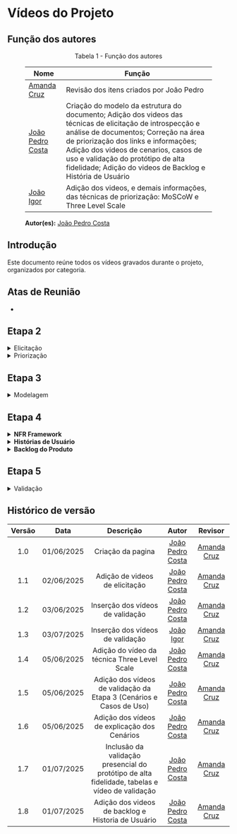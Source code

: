 # Vídeos do Projeto

## Função dos autores
<figure markdown>
<p style="text-align: center">Tabela 1 - Função dos autores</p>

| Nome                                               | Função                                                            | 
|----------------------                              |----------------------------------------------------------------   |
|[Amanda Cruz](https://github.com/mandicrz)          | Revisão dos itens criados por João Pedro                          | 
|[João Pedro Costa](https://github.com/johnaopedro)  | Criação do modelo da estrutura do documento; Adição dos videos das técnicas de elicitação de introspecção e análise de documentos; Correção na área de priorização dos links e informações; Adição dos videos de cenarios, casos de uso e validação do protótipo de alta fidelidade; Adição do videos de Backlog e História de Usuário |
|[João Igor](https://github.com/johnaopedro)  | Adição dos videos, e demais informações, das técnicas de priorização: MoSCoW e Three Level Scale| 

**Autor(es):** [João Pedro Costa](https://github.com/johnaopedro)

<figcaption></figcaption>
</figure>

## Introdução

Este documento reúne todos os vídeos gravados durante o projeto, organizados por categoria.

## Atas de Reunião

- <!-- Adicione aqui os embeds dos vídeos de atas de reunião, se houver -->

## Etapa 2

<details markdown="1">
<summary>Elicitação</summary>

<details markdown="1">
<summary>Entrevista</summary>
</details>
<details markdown="1">
<summary>Análise de Documentação</summary>

### Explicação sobre a análise de documentação

Abaixo está o vídeo explicativo sobre a análise de documentação e os requisitos obtidos, conforme realizado pelo grupo.

#### Vídeo: Explicação da análise de documentação

<figure markdown>
<iframe width="560" height="315" src="https://www.youtube.com/embed/RPNQ1v3XVAM?si=5ZOZIeOC_XRSglVg" frameborder="0" allowfullscreen></iframe>
<figcaption>Autor(es): 
    <a href="https://github.com/johnaopedro" target="_blank">João Pedro Costa</a></figcaption>
</figure>

### Validação da análise de documentação
Uma entrevista presencial com um usuário foi realizada para fins de validação. As informações sobre a entrevista são apresentadas por meio das tabelas abaixo.

<figure markdown>
<p style="text-align: center">Tabela 4:</p>

| Campo   | Informação                                               |
| :-----: | :------------------------------------------------------: |
| Local   | [UnB - FCTE](https://maps.app.goo.gl/f8bxb23JLZJpw7REA)  |
| Data    | 05/06/2025                                               |
| Horário | 09:20                                                    |
| Duração | Cerca de 15 minutos                                      |
| [Ryan Salles](https://github.com/RA-Salles)  | Secretário/Desenvolvedor |

**Autor(es):** [João Pedro Costa](https://github.com/johnaopedro)

<figcaption></figcaption>
</figure>

<figure markdown>
<p style="text-align: center">Tabela 5:</p>

| Nome                                         | Função                   |
| :------------------------------------------: | :----------------------: |
| Lucas                                        | Usuário/ Project Owner   |
| [João Pedro](https://github.com/johnaopedro) | Entrevistador            |
| [Ryan Salles](https://github.com/RA-Salles)  | Secretário/Desenvolvedor |
| [Ryan Salles](https://github.com/RA-Salles)  | Secretário/Desenvolvedor |

**Autor(es):** [João Pedro Costa](https://github.com/johnaopedro)

<figcaption></figcaption>
</figure>

Abaixo está o vídeo de validação da análise de documentação com o usuário, onde são discutidos os resultados e insights obtidos durante o processo.

#### Vídeo: Validação da análise de documentação

<figure markdown>
<iframe width="560" height="315" src="https://www.youtube.com/embed/A5TdV51y-e4?si=nz5P5w3P8e7Ws9-g" frameborder="0" allowfullscreen></iframe>
<figcaption>Autor(es): 
    <a href="https://github.com/johnaopedro" target="_blank">João Pedro Costa</a></figcaption>
</figure>
</details>

<details markdown="1">
<summary>Introspecção</summary>

### Explicação sobre a introspecção

Abaixo está o vídeo explicativo sobre a introspecção e os requisitos obtidos, que foi realizada no Microsoft Teams.

#### Video x: Explicação da introspecção

<figure markdown>
<iframe width="560" height="315" src="https://www.youtube.com/embed/wHObTZEY-_U?si=iRPZL2cwhnsewNyE" frameborder="0" allowfullscreen></iframe>
<figcaption>Autor(es): 
    <a href="https://github.com/johnaopedro" target="_blank">João Pedro Costa</a></figcaption>
</figure>

### Validação da introspecção
Uma entrevista presencial com um usuário foi realizada para fins de validação. As informações sobre a entrevista são apresentadas por meio da Tabela 6 e 7. 

<figure markdown>
<p style="text-align: center">Tabela 6:</p>

| Campo   | Informação                                               |
| :-----: | :------------------------------------------------------: |
| Local   | [UnB - FCTE](https://maps.app.goo.gl/f8bxb23JLZJpw7REA)  |
| Data    | 05/06/2025                                               |
| Horário | 09:20                                                    |
| Duração | Cerca de 15 minutos                                      |

**Autor(es):** [João Pedro Costa](https://github.com/johnaopedro)

<figcaption></figcaption>
</figure>

<figure markdown>
<p style="text-align: center">Tabela 7:</p>

| Nome                                         | Função                   |
| :------------------------------------------: | :----------------------: |
| Lucas                                        | Usuário/ Project Owner   |
| [João Pedro](https://github.com/johnaopedro) | Entrevistador            |
| [Ryan Salles](https://github.com/RA-Salles)  | Secretário/Desenvolvedor |

**Autor(es):** [João Pedro Costa](https://github.com/johnaopedro)

<figcaption></figcaption>
</figure>

Abaixo está o vídeo de validação da introspecção com o usuário, onde são discutidos os resultados e insights obtidos durante a introspecção.

#### Video x: Validação da introspecção

<figure markdown>
<iframe width="560" height="315" src="https://www.youtube.com/embed/MilbSATgUrU?si=7MT7yWhMW_BiFMZq" frameborder="0" allowfullscreen></iframe>
<figcaption>Autor(es): 
    <a href="https://github.com/johnaopedro" target="_blank">João Pedro Costa</a></figcaption>
</figure>
</details>

<details markdown="1">
<summary>Questionário</summary>
</details>

</details>

<details markdown="1">
<summary>Priorização</summary>

<details markdown="1">
<summary>100 Dólares</summary>

<!-- Adicione aqui o embed do vídeo da técnica 100 Dólares, se houver -->

<figcaption>Vídeo explicativo sobre a priorização utilizando a técnica dos 100 Dólares.</figcaption>
</details>

<details markdown="1">
<summary>MoSCoW</summary>

### Explicação sobre o MoSCoW

Nesta técnica o usuário do aplicativo prioriza os requisitos elicitados anteriormente em 4 tipos: Must(precisa ser implementado), Should(é importante ser implementado), Could(poderia ser implementado) e Won't(não será implementado).

### Validação do MoSCoW

Esta técnica foi executada presencialmente na UnB, com a equipe de desenvolvimento e um usuário do aplicativo. As informações sobre a entrevista são apresentadas por meio da Tabela 12 e 13.

<figure markdown>
<p style="text-align: center">Tabela 12:</p>

| Campo   | Informação                                               |
| :-----: | :------------------------------------------------------: |
| Local   | [UnB - FCTE](https://maps.app.goo.gl/f8bxb23JLZJpw7REA)  |
| Data    | 05/06/2025                                               |
| Horário | 09:20                                                    |
| Duração | Cerca de 15 minutos                                      |

**Autor(es):** [João Igor](https://github.com/JoaoPC10)

<figcaption></figcaption>
</figure>

<figure markdown>
<p style="text-align: center">Tabela 13:</p>

| Nome                                         | Função                   |
| :------------------------------------------: | :----------------------: |
| Artur                                        | Usuário/ Project Owner   |
| [Ryan Salles](https://github.com/RA-Salles)  | Entrevistador            |
| [João Igor](https://github.com/JoaoPC10)     | Observador               |
| [Gabriel Flores](https://github.com/Gabrielfcoelho) | Secretário        |

**Autor(es):** [João Igor](https://github.com/JoaoPC10)

<figcaption></figcaption>
</figure>

#### Video 13: Priorização dos requisitos através do MoSCoW

<iframe width="560" height="315" src="https://www.youtube.com/embed/1K4FEeSuBGc?si=97xbGpE2TW24kuwV" title="YouTube video player" frameborder="0" allow="accelerometer; autoplay; clipboard-write; encrypted-media; gyroscope; picture-in-picture; web-share" referrerpolicy="strict-origin-when-cross-origin" allowfullscreen></iframe>

<figcaption>Vídeo sobre a priorização utilizando a técnica MoSCoW.</figcaption>
</details>

<details markdown="1">
<summary>First Things First</summary>

<!-- Adicione aqui o embed do vídeo da técnica First Things First, se houver -->

<figcaption>Vídeo explicativo sobre a priorização utilizando a técnica First Things First.</figcaption>
</details>

<details markdown="1">
<summary>Three Level Scale</summary>

### Explicação sobre a Three Level Scale

Nesta técnica o usuário do aplicativo prioriza os requisitos elicitados anteriormente, classificando-os em três categorias: alta prioridade, prioridade média e baixa prioridade.

### Validação da técnica Three Level Scale

Esta técnica foi executada presencialmente na UnB, com a equipe de desenvolvimento e um usuário do aplicativo. As informações sobre a entrevista são apresentadas por meio da Tabela 16 e 17.

<figure markdown>
<p style="text-align: center">Tabela 16:</p>

| Campo   | Informação                                               |
| :-----: | :------------------------------------------------------: |
| Local   | [UnB - FCTE](https://maps.app.goo.gl/f8bxb23JLZJpw7REA)  |
| Data    | 05/06/2025                                               |
| Horário | 09:00                                                    |
| Duração | Cerca de 15 minutos                                      |

**Autor(es):** [João Igor](https://github.com/JoaoPC10)

<figcaption></figcaption>
</figure>

<figure markdown>
<p style="text-align: center">Tabela 17:</p>

| Nome                                         | Função                   |
| :------------------------------------------: | :----------------------: |
| Artur                                        | Usuário/ Project Owner   |
| [João Pedro](https://github.com/johnaopedro) | Entrevistador            |
| [Ryan Salles](https://github.com/RA-Salles)  | Secretário/Desenvolvedor |
| [João Igor](https://github.com/JoaoPC10)     | Observador               |
| [Gabriel Flores](https://github.com/Gabrielfcoelho) | Secretário        |

**Autor(es):** [João Pedro Costa](https://github.com/johnaopedro) e [João Igor](https://github.com/JoaoPC10)

<figcaption></figcaption>
</figure>

#### Video 17: Priorização dos requisitos através do Three Level Scale

<iframe width="560" height="315" src="https://www.youtube.com/embed/HV6II_-XTVc?si=EM-kqJggTzlJKyXO" title="YouTube video player" frameborder="0" allow="accelerometer; autoplay; clipboard-write; encrypted-media; gyroscope; picture-in-picture; web-share" referrerpolicy="strict-origin-when-cross-origin" allowfullscreen></iframe>

<figcaption>Autor(es): 
    <a href="https://github.com/johnaopedro" target="_blank">João Pedro Costa</a></figcaption>
</figure>
</details>

</details>

## Etapa 3

<details markdown="1">
<summary>Modelagem</summary>

<details markdown="1">
<summary>Cenários</summary>

### Explicação sobre os Cenários

Abaixo estão os vídeos explicativos sobre os cenários elaborados, conforme realizado pelo grupo.

#### Vídeo: Explicação dos Cenários - Parte 1

<figure markdown>
<iframe width="560" height="315" src="https://www.youtube.com/embed/DohE9Bf-ppg?si=w5koy8vx1bkrT6M8" frameborder="0" allowfullscreen></iframe>
<figcaption>Autor(es): 
    <a href="https://github.com/JuliaGabP" target="_blank">Julia Gabriela</a></figcaption>
</figure>

#### Vídeo: Explicação dos Cenários - Parte 2

<figure markdown>
<iframe width="560" height="315" src="https://www.youtube.com/embed/2XD85MKcj9k?si=P60ufthC229R1Yfn" frameborder="0" allowfullscreen></iframe>
<figcaption>Autor(es): 
    <a href="https://github.com/johnaopedro" target="_blank">João Pedro Costa</a></figcaption>
</figure>

### Validação dos Cenários
Uma reunião presencial foi realizada para fins de validação dos cenários elaborados. As informações sobre a reunião são apresentadas por meio das tabelas abaixo.

<figure markdown>
<p style="text-align: center">Tabela 8:</p>

| Campo   | Informação                                               |
| :-----: | :------------------------------------------------------: |
| Local   | [UnB - FCTE](https://maps.app.goo.gl/f8bxb23JLZJpw7REA)  |
| Data    | 05/06/2025                                               |
| Horário | 10:00                                                    |
| Duração | Cerca de 5 minutos                                      |

**Autor(es):** [João Pedro Costa](https://github.com/johnaopedro)

<figcaption></figcaption>
</figure>

<figure markdown>
<p style="text-align: center">Tabela 9:</p>

| Nome                                         | Função                   |
| :------------------------------------------: | :----------------------: |
| José                                         | Usuário/ Project Owner   |
| [João Pedro](https://github.com/johnaopedro) | Entrevistador            |
| [Julia Gabriela](https://github.com/JuliaGabP) | Secretário/Desenvolvedor |

**Autor(es):** [João Pedro Costa](https://github.com/johnaopedro)

<figcaption></figcaption>
</figure>

Abaixo está o vídeo de validação dos cenários, onde são discutidos os resultados e insights obtidos durante a elaboração dos cenários.

#### Vídeo: Validação dos Cenários

<figure markdown>
<iframe width="560" height="315" src="https://www.youtube.com/embed/EBRgtd6eBUI?si=3pNWvTr7oMM7kGfA" frameborder="0" allowfullscreen></iframe>
<figcaption>Autor(es): 
    <a href="https://github.com/johnaopedro" target="_blank">João Pedro Costa</a></figcaption>
</figure>

> **Observação:** O vídeo de validação considerado para os cenários é apenas o do João Pedro Costa.

</details>

<details markdown="1">
<summary>Casos de Uso</summary>

### Validação dos Casos de Uso
Uma reunião presencial foi realizada para fins de validação dos casos de uso elaborados. As informações sobre a reunião são apresentadas por meio das tabelas abaixo.

<figure markdown>
<p style="text-align: center">Tabela 10:</p>

| Campo   | Informação                                               |
| :-----: | :------------------------------------------------------: |
| Local   | [UnB - FCTE](https://maps.app.goo.gl/f8bxb23JLZJpw7REA)  |
| Data    | 05/06/2025                                               |
| Horário | 10:30                                                    |
| Duração | Cerca de 5 minutos                                      |

**Autor(es):** [João Pedro Costa](https://github.com/johnaopedro)

<figcaption></figcaption>
</figure>

<figure markdown>
<p style="text-align: center">Tabela 11:</p>

| Nome                                         | Função                   |
| :------------------------------------------: | :----------------------: |
| José                                         | Usuário/ Project Owner   |
| [João Pedro](https://github.com/johnaopedro) | Entrevistador            |
| [Julia Gabriela](https://github.com/JuliaGabP) | Secretário/Desenvolvedor |

**Autor(es):** [João Pedro Costa](https://github.com/johnaopedro)

<figcaption></figcaption>
</figure>

Abaixo está o vídeo de validação dos casos de uso, onde são discutidos os resultados e insights obtidos durante a elaboração dos casos de uso.

#### Vídeo: Validação dos Casos de Uso

<figure markdown>
<iframe width="560" height="315" src="https://www.youtube.com/embed/jW598mhkr7I?si=cKDcX22bikxkf2f4" frameborder="0" allowfullscreen></iframe>
<figcaption>Autor(es): 
    <a href="https://github.com/johnaopedro" target="_blank">João Pedro Costa</a></figcaption>
</figure>

> **Observação:** O vídeo de validação considerado para os casos de uso é apenas o do João Pedro Costa.


</details>

</details>

## Etapa 4

<details markdown="1">
<summary><strong>NFR Framework</strong></summary>

### Explicação sobre o NFR Framework
O NFR Framework (Non-Functional Requirements Framework) é um artefato utilizado para representar, analisar e decompor requisitos não funcionais do sistema, como desempenho, segurança, usabilidade e confiabilidade. Ele utiliza diagramas (SIGs) para mostrar as relações entre os requisitos e como decisões de design impactam a qualidade do sistema. No projeto, o NFR Framework foi essencial para garantir que atributos de qualidade fossem considerados desde o início do desenvolvimento.

<!-- Caso haja vídeo explicativo sobre o NFR Framework, inserir abaixo: -->
<!-- <figure markdown>
<iframe ...></iframe>
<figcaption>Vídeo explicativo sobre o NFR Framework.</figcaption>
</figure> -->

Para mais detalhes, acesse o documento completo: [NFR Framework](../modelagem/agil/NFR.md)

</details>

<details markdown="1">
<summary><strong>Histórias de Usuário</strong></summary>

### Explicação sobre as Histórias de Usuário
As Histórias de Usuário descrevem funcionalidades do ponto de vista do usuário, utilizando uma linguagem simples e centrada nas necessidades reais. Elas servem como base para validação das funcionalidades e definição dos critérios de aceite. No projeto, as histórias de usuário foram validadas em reuniões com usuários, garantindo alinhamento com as necessidades do público-alvo.

#### Validação das Histórias de Usuário
As validações foram realizadas em reuniões com usuários, conforme as tabelas abaixo:

<figure markdown>
<p style="text-align: center">Tabela 25 - Participantes da reunião de validação 1</p>

| Participante      | Função                          |
| :--------:        | :-----------------------------: |
| Davi G. A. Pierre | Usuário/ Project Owner          |
| João Pedro Costa  | Desenvolvedor/Secretário        |
| Julia Paulino     | Desenvolvedora                  |
| Ryan Salles       | Desenvolvedor/Entrevistador     |

<figcaption>Autor(es): <a href="https://github.com/RA-Salles" target="_blank">Ryan Salles</a>, <a href="https://github.com/johnaopedro" target="_blank">João Pedro Costa</a></figcaption>
</figure>

<figure markdown>
<p style="text-align: center">Tabela 26 - Participantes da reunião de validação 2</p>

| Participante      | Função                          |
| :--------:        | :-----------------------------: |
| Lucas M. Arruda   | Usuário/ Project Owner          |
| João Pedro Costa  | Desenvolvedora/Secretário       |
| Ryan Salles       | Desenvolvedor/Entrevistador     |

<figcaption>Autor(es): <a href="https://github.com/RA-Salles" target="_blank">Ryan Salles</a>, <a href="https://github.com/johnaopedro" target="_blank">João Pedro Costa</a></figcaption>
</figure>

Os vídeos das reuniões de validação estão disponíveis abaixo:

<figure markdown>
<iframe width="560" height="315" src="https://www.youtube.com/embed/mSUJdqnPAb4?si=2k0uWOnWp9peWcgL" title="Validação 1" frameborder="0" allowfullscreen></iframe>
<figcaption>Autor(es): <a href="https://github.com/RA-Salles" target="_blank">Ryan Salles</a>, <a href="https://github.com/johnaopedro" target="_blank">João Pedro Costa</a></figcaption>
</figure>

<figure markdown>
<iframe width="560" height="315" src="https://www.youtube.com/embed/T9YJ_fNqxn4?si=XW0fHgTrpbb4Jtso" title="Validação 2" frameborder="0" allowfullscreen></iframe>
<figcaption>Autor(es): <a href="https://github.com/RA-Salles" target="_blank">Ryan Salles</a>, <a href="https://github.com/johnaopedro" target="_blank">João Pedro Costa</a></figcaption>
</figure>

Para mais detalhes, acesse o documento completo: [Histórias de Usuário](../modelagem/agil/historia_de_usuario.md)

</details>

<details markdown="1">
<summary><strong>Backlog do Produto</strong></summary>

### Explicação sobre o Backlog do Produto
O Backlog do Produto é uma lista priorizada de funcionalidades, épicos e estórias que orientam o desenvolvimento incremental do sistema. Ele é organizado por temas, épicos, features e estórias, facilitando a gestão e a entrega contínua de valor. No projeto, o backlog foi validado em reunião com o Product Owner, garantindo que as prioridades estivessem alinhadas com as expectativas do cliente.

#### Validação do Backlog
A validação do backlog foi realizada em reunião com o Product Owner, conforme a tabela abaixo:

<figure markdown>
<p style="text-align: center">Tabela 27 - Participantes da Reunião com o PO</p>

| Nome            | Função                     |
| :-------------: | :------------------------: |
| Lucas M. Arruda | Project Owner/Usuário      |
| João Pedro      | Desenvolvedor/Secretário   |
| Ryan Salles     | Entrevistador/Desenvolvedor|

<figcaption>Autor(es): <a href="https://github.com/RA-Salles" target="_blank">Ryan Salles</a>, <a href="https://github.com/johnaopedro" target="_blank">João Pedro Costa</a></figcaption>
</figure>

O vídeo da reunião de validação está disponível abaixo:

<figure markdown>
<iframe width="560" height="315" src="https://www.youtube.com/embed/T9YJ_fNqxn4?si=XW0fHgTrpbb4Jtso" title="Validação Backlog" frameborder="0" allowfullscreen></iframe>
<figcaption>Autor(es): <a href="https://github.com/RA-Salles" target="_blank">Ryan Salles</a>, <a href="https://github.com/johnaopedro" target="_blank">João Pedro Costa</a></figcaption>
</figure>

Para mais detalhes, acesse o documento completo: [Backlog do Produto](../modelagem/agil/backlog.md)

</details>

</details>

## Etapa 5

<details markdown="1">
<summary>Validação</summary>

  <details markdown="1">
  <summary>Protótipo</summary>

### Validação do Protótipo - [João Pedro Costa](https://github.com/johnaopedro)

A validação do protótipo de alta fidelidade do João Pedro Costa foi realizada presencialmente. Os prototipos validados foram os de agendar atendimento e o chat de atendimento. As informações da reunião presencial são apresentadas nos blocos a seguir.

<figure markdown>
<p style="text-align: center">Tabela 18 - Informações da Reunião</p>

| Campo   | Informação                                               |
| :-----: | :------------------------------------------------------: |
| Local   | [UnB - FCTE](https://maps.app.goo.gl/f8bxb23JLZJpw7REA)  |
| Data    | 05/06/2025                                               |
| Horário | 12:00                                                    |
| Duração | Cerca de 5 minutos                                       |

**Autor(es):** [João Pedro Costa](https://github.com/johnaopedro)

<figcaption></figcaption>
</figure>

<figure markdown>
<p style="text-align: center">Tabela 19 - Participantes da Reunião</p>

| Nome                                         | Função                 |
| :------------------------------------------- | :--------------------- |
| Artur                                        | Usuário/Project Owner  |
| [João Pedro](https://github.com/johnaopedro) | Entrevistador          |

**Autor(es):** [João Pedro Costa](https://github.com/johnaopedro)

<figcaption></figcaption>
</figure>

Abaixo está o video de validação do protótipo:

<figure markdown>
<p style="text-align: center">Protótipo Validado</p>

<iframe width="560" height="315" src="https://www.youtube.com/embed/Kj2utjtO5CY?si=zAVC70wgnUurgMrt" frameborder="0" allowfullscreen></iframe>
<figcaption>Autor(es): 
    <a href="https://github.com/johnaopedro" target="_blank">João Pedro Costa</a></figcaption>
</figure>

<figcaption></figcaption>
</figure>

  </details>

</details>

## Histórico de versão
| Versão |    Data    |    Descrição     |         Autor         |       Revisor      |
| :----: | :--------: | :--------------: | :-------------------: | :----------------: |
|  1.0   | 01/06/2025 | Criação da pagina | [João Pedro Costa](https://github.com/johnaopedro)     | [Amanda Cruz](https://github.com/mandicrz) |
|  1.1   | 02/06/2025 | Adição de videos de elicitação| [João Pedro Costa](https://github.com/johnaopedro)     | [Amanda Cruz](https://github.com/mandicrz) |
|  1.2   | 03/06/2025 | Inserção dos vídeos de validação | [João Pedro Costa](https://github.com/johnaopedro)     | [Amanda Cruz](https://github.com/mandicrz) |
|  1.3   | 03/07/2025 | Inserção dos vídeos de validação | [João Igor](https://github.com/JoaoPC10)     | [Amanda Cruz](https://github.com/mandicrz) |
|  1.4   | 05/06/2025 | Adição do vídeo da técnica Three Level Scale | [João Pedro Costa](https://github.com/johnaopedro)     | [Amanda Cruz](https://github.com/mandicrz) |
|  1.5   | 05/06/2025 | Adição dos vídeos de validação da Etapa 3 (Cenários e Casos de Uso) | [João Pedro Costa](https://github.com/johnaopedro)     | [Amanda Cruz](https://github.com/mandicrz) |
|  1.6   | 05/06/2025 | Adição dos vídeos de explicação dos Cenários | [João Pedro Costa](https://github.com/johnaopedro)     | [Amanda Cruz](https://github.com/mandicrz) |
|  1.7   | 01/07/2025 | Inclusão da validação presencial do protótipo de alta fidelidade, tabelas e vídeo de validação | [João Pedro Costa](https://github.com/johnaopedro)     | [Amanda Cruz](https://github.com/mandicrz) |
|  1.8   | 01/07/2025 | Adição dos videos de backlog e Historia de Usuário | [João Pedro Costa](https://github.com/johnaopedro)     | [Amanda Cruz](https://github.com/mandicrz) |